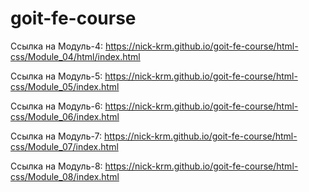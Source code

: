 ﻿# goit-fe-course

Ссылка на Модуль-4: https://nick-krm.github.io/goit-fe-course/html-css/Module_04/html/index.html

Ссылка на Модуль-5: https://nick-krm.github.io/goit-fe-course/html-css/Module_05/index.html

Ссылка на Модуль-6: https://nick-krm.github.io/goit-fe-course/html-css/Module_06/index.html

Ссылка на Модуль-7: https://nick-krm.github.io/goit-fe-course/html-css/Module_07/index.html

Ссылка на Модуль-8: https://nick-krm.github.io/goit-fe-course/html-css/Module_08/index.html
